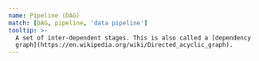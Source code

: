 ```yaml
---
name: Pipeline (DAG)
match: [DAG, pipeline, 'data pipeline']
tooltip: >-
  A set of inter-dependent stages. This is also called a [dependency
  graph](https://en.wikipedia.org/wiki/Directed_acyclic_graph).
---
```

